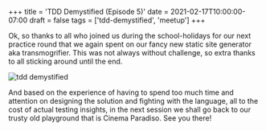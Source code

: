 +++
title = 'TDD Demystified (Episode 5)'
date = 2021-02-17T10:00:00-07:00
draft = false
tags = ['tdd-demystified', 'meetup']
+++

Ok, so thanks to all who joined us during the school-holidays for our next practice round that we again spent on our fancy new static site generator aka transmogrifier. This was not always without challenge, so extra thanks to all sticking around until the end.

![tdd demystified](https://codersonly.org/wp-content/uploads/2021/02/2021-02-17-tdd-1.jpg)

And based on the experience of having to spend too much time and attention on designing the solution and fighting with the language, all to the cost of actual testing insights, in the next session we shall go back to our trusty old playground that is Cinema Paradiso. See you there!
